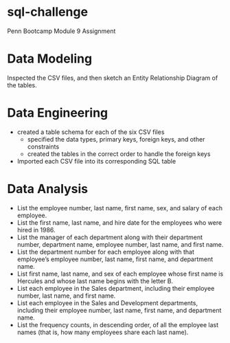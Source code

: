 # sql-challenge
Penn Bootcamp Module 9 Assignment

# Data Modeling
Inspected the CSV files, and then sketch an Entity Relationship Diagram of the tables. 

# Data Engineering
* created a table schema for each of the six CSV files
  * specified the data types, primary keys, foreign keys, and other constraints
  * created the tables in the correct order to handle the foreign keys
* Imported each CSV file into its corresponding SQL table

# Data Analysis
* List the employee number, last name, first name, sex, and salary of each employee.
* List the first name, last name, and hire date for the employees who were hired in 1986.
* List the manager of each department along with their department number, department name, employee number, last name, and first name.
* List the department number for each employee along with that employee’s employee number, last name, first name, and department name.
* List first name, last name, and sex of each employee whose first name is Hercules and whose last name begins with the letter B.
* List each employee in the Sales department, including their employee number, last name, and first name.
* List each employee in the Sales and Development departments, including their employee number, last name, first name, and department name.
* List the frequency counts, in descending order, of all the employee last names (that is, how many employees share each last name).

